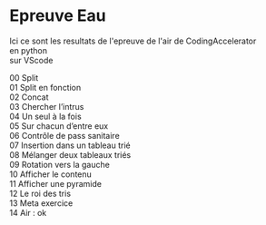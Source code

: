 # Epreuve Eau 

Ici ce sont les resultats de l'epreuve de l'air de CodingAccelerator  
en python  
sur VScode

00 Split  
01 Split en fonction  
02 Concat  
03 Chercher l’intrus  
04 Un seul à la fois  
05 Sur chacun d’entre eux  
06 Contrôle de pass sanitaire  
07 Insertion dans un tableau trié  
08 Mélanger deux tableaux triés  
09 Rotation vers la gauche  
10 Afficher le contenu  
11 Afficher une pyramide  
12 Le roi des tris  
13 Meta exercice  
14 Air : ok  